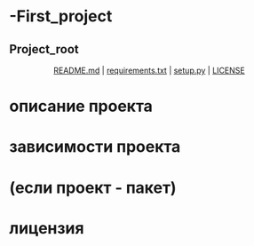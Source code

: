 # -First_project

## Project_root

<p align="center">
  <a href="ddd">README.md</a> |
  <a href="Link">requirements.txt</a> |
  <a href="Link">setup.py</a> |
  <a href="Link_1">LICENSE</a>
</p>

# описание проекта

# зависимости проекта

# (если проект - пакет)

# лицензия
